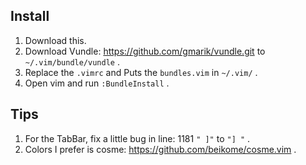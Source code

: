 ## Install
1. Download this.
2. Download Vundle: https://github.com/gmarik/vundle.git to `~/.vim/bundle/vundle` .
3. Replace the `.vimrc` and Puts the `bundles.vim` in `~/.vim/` .
4. Open vim and run `:BundleInstall` .

## Tips
1. For the TabBar, fix a little bug in line: 1181 `" ]"` to `"] "` .
2. Colors I prefer is cosme: https://github.com/beikome/cosme.vim .
